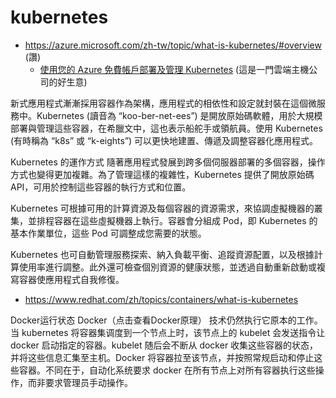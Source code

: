 # kubernetes

* https://azure.microsoft.com/zh-tw/topic/what-is-kubernetes/#overview (讚)
    * [使用您的 Azure 免費帳戶部署及管理 Kubernetes](https://azure.microsoft.com/zh-tw/free/kubernetes-service/) (這是一門雲端主機公司的好生意)

新式應用程式漸漸採用容器作為架構，應用程式的相依性和設定就封裝在這個微服務中。Kubernetes (讀音為 “koo-ber-net-ees”) 是開放原始碼軟體，用於大規模部署與管理這些容器，在希臘文中，這也表示船舵手或領航員。使用 Kubernetes (有時稱為 “k8s” 或 “k-eights”) 可以更快地建置、傳遞及調整容器化應用程式。

Kubernetes 的運作方式
隨著應用程式發展到跨多個伺服器部署的多個容器，操作方式也變得更加複雜。為了管理這樣的複雜性，Kubernetes 提供了開放原始碼 API，可用於控制這些容器的執行方式和位置。

Kubernetes 可根據可用的計算資源及每個容器的資源需求，來協調虛擬機器的叢集，並排程容器在這些虛擬機器上執行。容器會分組成 Pod，即 Kubernetes 的基本作業單位，這些 Pod 可調整成您需要的狀態。

Kubernetes 也可自動管理服務探索、納入負載平衡、追蹤資源配置，以及根據計算使用率進行調整。此外還可檢查個別資源的健康狀態，並透過自動重新啟動或複寫容器使應用程式自我修復。

* https://www.redhat.com/zh/topics/containers/what-is-kubernetes

Docker运行状态
Docker（点击查看Docker原理） 技术仍然执行它原本的工作。当 kubernetes 将容器集调度到一个节点上时，该节点上的 kubelet 会发送指令让 docker 启动指定的容器。kubelet 随后会不断从 docker 收集这些容器的状态，并将这些信息汇集至主机。Docker 将容器拉至该节点，并按照常规启动和停止这些容器。不同在于，自动化系统要求 docker 在所有节点上对所有容器执行这些操作，而非要求管理员手动操作。

